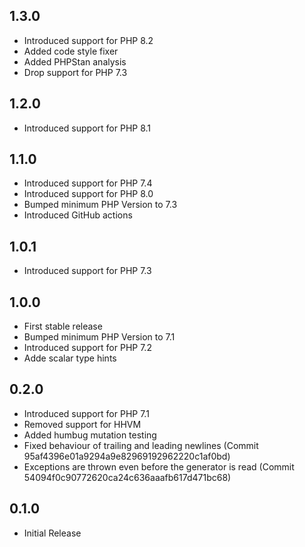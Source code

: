 ## 1.3.0
- Introduced support for PHP 8.2
- Added code style fixer
- Added PHPStan analysis
- Drop support for PHP 7.3

## 1.2.0
- Introduced support for PHP 8.1

## 1.1.0
- Introduced support for PHP 7.4
- Introduced support for PHP 8.0
- Bumped minimum PHP Version to 7.3
- Introduced GitHub actions

## 1.0.1

- Introduced support for PHP 7.3

## 1.0.0

- First stable release
- Bumped minimum PHP Version to 7.1
- Introduced support for PHP 7.2
- Adde scalar type hints

## 0.2.0

- Introduced support for PHP 7.1
- Removed support for HHVM
- Added humbug mutation testing
- Fixed behaviour of trailing and leading newlines (Commit 95af4396e01a9294a9e82969192962220c1af0bd)
- Exceptions are thrown even before the generator is read (Commit 54094f0c90772620ca24c636aaafb617d471bc68)

## 0.1.0

- Initial Release
